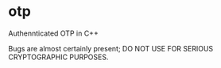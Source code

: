# otp
Authennticated OTP in C++

Bugs are almost certainly present; DO NOT USE FOR SERIOUS CRYPTOGRAPHIC PURPOSES.
